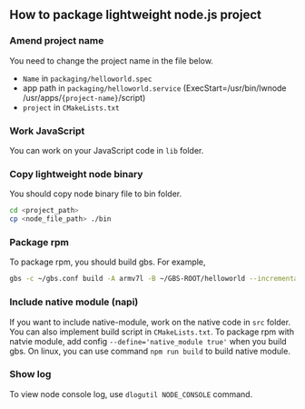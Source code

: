 ## How to package lightweight node.js project

### Amend project name
You need to change the project name in the file below.
+ `Name` in `packaging/helloworld.spec`
+ app path in `packaging/helloworld.service` 
  (ExecStart=/usr/bin/lwnode /usr/apps/`{project-name}`/script)
+ `project` in `CMakeLists.txt`

### Work JavaScript
You can work on your JavaScript code in `lib` folder.

### Copy lightweight node binary
You should copy node binary file to bin folder.
```bash
cd <project_path>
cp <node_file_path> ./bin
```

### Package rpm
To package rpm, you should build gbs.
For example, 
``` bash
gbs -c ~/gbs.conf build -A armv7l -B ~/GBS-ROOT/helloworld --incremental --include-all
```

### Include native module (napi)
If you want to include native-module, work on the native code in `src` folder.
You can also implement build script in `CMakeLists.txt`.
To package rpm with natvie module, add config `--define='native_module true'` when you build gbs.
On linux, you can use command `npm run build` to build native module.

### Show log
To view node console log, use `dlogutil NODE_CONSOLE` command.
